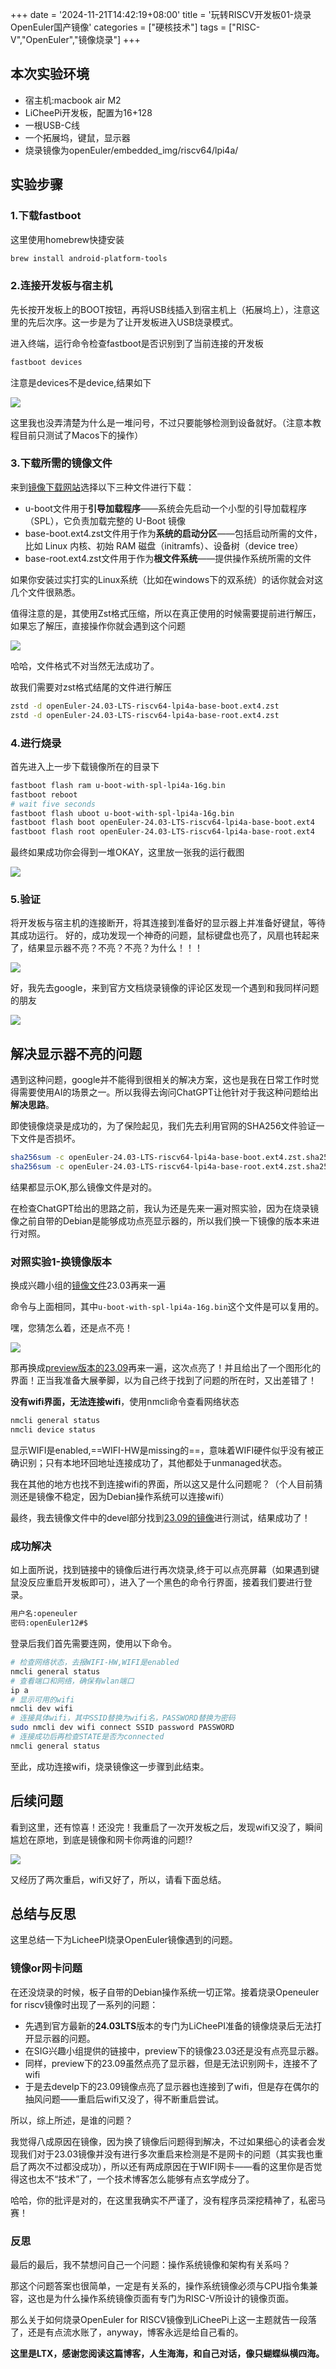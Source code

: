 +++
date = '2024-11-21T14:42:19+08:00'
title = '玩转RISCV开发板01-烧录OpenEuler国产镜像'
categories = ["硬核技术"]
tags = ["RISC-V","OpenEuler","镜像烧录"]
+++

## 本次实验环境

* 宿主机:macbook air M2
* LiCheePi开发板，配置为16+128
* 一根USB-C线
* 一个拓展坞，键鼠，显示器
* 烧录镜像为openEuler/embedded_img/riscv64/lpi4a/

## 实验步骤

### 1.下载fastboot

这里使用homebrew快捷安装

```bash
brew install android-platform-tools
```

### 2.连接开发板与宿主机

先长按开发板上的BOOT按钮，再将USB线插入到宿主机上（拓展坞上），注意这里的先后次序。这一步是为了让开发板进入USB烧录模式。

进入终端，运行命令检查fastboot是否识别到了当前连接的开发板

```bash
fastboot devices
```

注意是devices不是device,结果如下

![](/img/riscv/fastboot.png)

这里我也没弄清楚为什么是一堆问号，不过只要能够检测到设备就好。（注意本教程目前只测试了Macos下的操作）

### 3.下载所需的镜像文件

来到[镜像下载网站](https://repo.openeuler.org/openEuler-24.03-LTS/embedded_img/riscv64/lpi4a/)选择以下三种文件进行下载：

* u-boot文件用于**引导加载程序**——系统会先启动一个小型的引导加载程序（SPL），它负责加载完整的 U-Boot 镜像
* base-boot.ext4.zst文件用于作为**系统的启动分区**——包括启动所需的文件，比如 Linux 内核、初始 RAM 磁盘（initramfs）、设备树（device tree）
* base-root.ext4.zst文件用于作为**根文件系统**——提供操作系统所需的文件

如果你安装过实打实的Linux系统（比如在windows下的双系统）的话你就会对这几个文件很熟悉。

值得注意的是，其使用Zst格式压缩，所以在真正使用的时候需要提前进行解压，如果忘了解压，直接操作你就会遇到这个问题

![](/img/riscv/fasterr.png)

哈哈，文件格式不对当然无法成功了。

故我们需要对zst格式结尾的文件进行解压

```bash
zstd -d openEuler-24.03-LTS-riscv64-lpi4a-base-boot.ext4.zst
zstd -d openEuler-24.03-LTS-riscv64-lpi4a-base-root.ext4.zst
```

### 4.进行烧录

首先进入上一步下载镜像所在的目录下

```bash
fastboot flash ram u-boot-with-spl-lpi4a-16g.bin
fastboot reboot
# wait five seconds
fastboot flash uboot u-boot-with-spl-lpi4a-16g.bin
fastboot flash boot openEuler-24.03-LTS-riscv64-lpi4a-base-boot.ext4
fastboot flash root openEuler-24.03-LTS-riscv64-lpi4a-base-root.ext4
```

最终如果成功你会得到一堆OKAY，这里放一张我的运行截图

![](/img/riscv/fastsuc.png)

### 5.验证

将开发板与宿主机的连接断开，将其连接到准备好的显示器上并准备好键鼠，等待其成功运行。
好的，成功发现一个神奇的问题，鼠标键盘也亮了，风扇也转起来了，结果显示器不亮？不亮？不亮？为什么！！！

![](/img/ys/药水挥拳.webp)

好，我先去google，来到官方文档烧录镜像的评论区发现一个遇到和我同样问题的朋友

![](/img/riscv/q1.png)

## 解决显示器不亮的问题

遇到这种问题，google并不能得到很相关的解决方案，这也是我在日常工作时觉得需要使用AI的场景之一。所以我得去询问ChatGPT让他针对于我这种问题给出**解决思路**。

即使镜像烧录是成功的，为了保险起见，我们先去利用官网的SHA256文件验证一下文件是否损坏。

```bash
sha256sum -c openEuler-24.03-LTS-riscv64-lpi4a-base-boot.ext4.zst.sha256sum
sha256sum -c openEuler-24.03-LTS-riscv64-lpi4a-base-root.ext4.zst.sha256sum
```

结果都显示OK,那么镜像文件是对的。

在检查ChatGPT给出的思路之前，我认为还是先来一遍对照实验，因为在烧录镜像之前自带的Debian是能够成功点亮显示器的，所以我们换一下镜像的版本来进行对照。

### 对照实验1-换镜像版本

换成兴趣小组的[镜像文件](https://mirror.iscas.ac.cn/openeuler-sig-riscv/openEuler-RISC-V/preview/openEuler-23.03-V1-riscv64/lpi4a/)23.03再来一遍

命令与上面相同，其中`u-boot-with-spl-lpi4a-16g.bin`这个文件是可以复用的。

嘿，您猜怎么着，还是点不亮！

![](/img/ys/药水挥拳.webp)

那再换成[preview版本的23.09](https://mirror.iscas.ac.cn/openeuler-sig-riscv/openEuler-RISC-V/preview/openEuler-23.09-V1-riscv64/lpi4a/)再来一遍，这次点亮了！并且给出了一个图形化的界面！正当我准备大展拳脚，以为自己终于找到了问题的所在时，又出差错了！

**没有wifi界面，无法连接wifi**，使用nmcli命令查看网络状态

```bash
nmcli general status
nmcli device status
```

显示WIFI是enabled,==WIFI-HW是missing的==，意味着WIFI硬件似乎没有被正确识别；只有本地环回地址连接成功了，其他都处于unmanaged状态。

我在其他的地方也找不到连接wifi的界面，所以这又是什么问题呢？（个人目前猜测还是镜像不稳定，因为Debian操作系统可以连接wifi）

最终，我去镜像文件中的devel部分找到[23.09的镜像](https://mirror.iscas.ac.cn/openeuler-sig-riscv/openEuler-RISC-V/devel/20240122/v0.1/lpi4a/)进行测试，结果成功了！

### 成功解决

如上面所说，找到链接中的镜像后进行再次烧录,终于可以点亮屏幕（如果遇到键鼠没反应重启开发板即可），进入了一个黑色的命令行界面，接着我们要进行登录。

```bash
用户名:openeuler
密码:openEuler12#$
```

登录后我们首先需要连网，使用以下命令。

```bash
# 检查网络状态，去报WIFI-HW,WIFI是enabled
nmcli general status
# 查看端口和网络，确保有wlan端口
ip a
# 显示可用的wifi
nmcli dev wifi
# 连接具体wifi，其中SSID替换为wifi名，PASSWORD替换为密码
sudo nmcli dev wifi connect SSID password PASSWORD
# 连接成功后再检查STATE是否为connected
nmcli general status
```

至此，成功连接wifi，烧录镜像这一步骤到此结束。

## 后续问题

看到这里，还有惊喜！还没完！我重启了一次开发板之后，发现wifi又没了，瞬间尴尬在原地，到底是镜像和网卡你两谁的问题!?

![](/img/shu/开枪.webp)

又经历了两次重启，wifi又好了，所以，请看下面总结。

## 总结与反思

这里总结一下为LicheePI烧录OpenEuler镜像遇到的问题。

### 镜像or网卡问题

在还没烧录的时候，板子自带的Debian操作系统一切正常。接着烧录Openeuler for riscv镜像时出现了一系列的问题：

* 先遇到官方最新的**24.03LTS**版本的专门为LiCheePI准备的镜像烧录后无法打开显示器的问题。
* 在SIG兴趣小组提供的链接中，preview下的镜像23.03还是没有点亮显示器。
* 同样，preview下的23.09虽然点亮了显示器，但是无法识别网卡，连接不了wifi
* 于是去develp下的23.09镜像点亮了显示器也连接到了wifi，但是存在偶尔的抽风问题——重启后wifi又没了，得不断重启尝试。

所以，综上所述，是谁的问题？

我觉得八成原因在镜像，因为换了镜像后问题得到解决，不过如果细心的读者会发现我们对于23.03镜像并没有进行多次重启来检测是不是网卡的问题（其实我也重启了两次不过都没成功），所以还有两成原因在于WIFI网卡——看的这里你是否觉得这也太不“技术”了，一个技术博客怎么能够有点玄学成分了。

哈哈，你的批评是对的，在这里我确实不严谨了，没有程序员深挖精神了，私密马赛！

### 反思

最后的最后，我不禁想问自己一个问题：操作系统镜像和架构有关系吗？

那这个问题答案也很简单，一定是有关系的，操作系统镜像必须与CPU指令集兼容，这也是为什么操作系统镜像页面有专门为RISC-V所设计的镜像页面。

那么关于如何烧录OpenEuler for RISCV镜像到LiCheePi上这一主题就告一段落了，还是有点流水账了，anyway，博客永远是给自己看的。

**这里是LTX，感谢您阅读这篇博客，人生海海，和自己对话，像只蝴蝶纵横四海。**